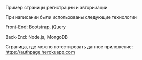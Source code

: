 Пример страницы регистрации и авторизации

При написании были использованы следующие технологии

Front-End: Bootstrap, jQuery

Back-End: Node.js, MongoDB

Страница, где можно потестировать данное приложение: https://authpage.herokuapp.com